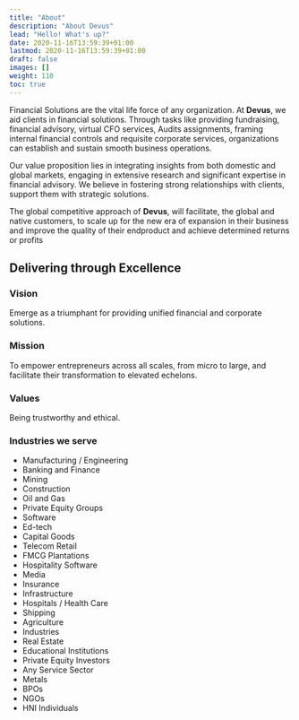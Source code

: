 ```yaml
---
title: "About"
description: "About Devus"
lead: "Hello! What's up?"
date: 2020-11-16T13:59:39+01:00
lastmod: 2020-11-16T13:59:39+01:00
draft: false
images: []
weight: 110
toc: true
---
```


Financial Solutions are the vital life force of any organization.
At **Devus**, we aid clients in financial solutions. Through tasks
like providing fundraising, financial advisory, virtual CFO
services, Audits assignments, framing internal financial controls
and requisite corporate services, organizations can establish
and sustain smooth business operations.

Our value proposition lies in integrating insights from both
domestic and global markets, engaging in extensive research
and significant expertise in financial advisory. We believe in
fostering strong relationships with clients, support them with
strategic solutions.

The global competitive approach of **Devus**, will facilitate, the
global and native customers, to scale up for the new era of
expansion in their business and improve the quality of their endproduct and achieve determined returns or profits

## Delivering through Excellence

### Vision
Emerge as a triumphant for providing unified financial and
corporate solutions.

### Mission
To empower entrepreneurs across all scales, from micro to
large, and facilitate their transformation to elevated echelons.

### Values
Being trustworthy and ethical.

### Industries we serve
* Manufacturing / Engineering
* Banking and Finance
* Mining 
* Construction
* Oil and Gas 
* Private Equity Groups
* Software 
* Ed-tech
* Capital Goods 
* Telecom Retail 
* FMCG Plantations
* Hospitality Software 
* Media 
* Insurance
* Infrastructure 
* Hospitals / Health Care
* Shipping 
* Agriculture
* Industries
* Real Estate 
* Educational Institutions
* Private Equity Investors
* Any Service Sector
* Metals 
* BPOs 
* NGOs 
* HNI Individuals